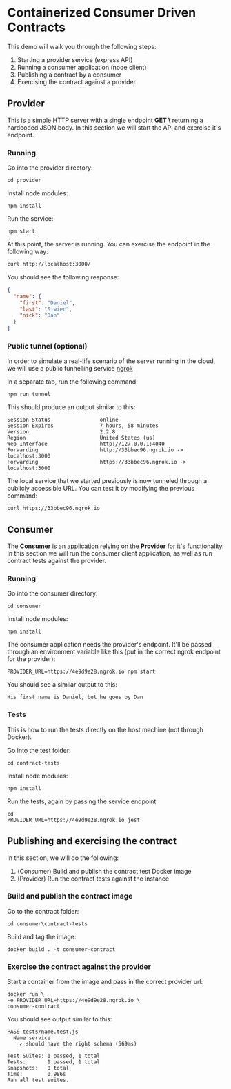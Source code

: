 # Containerized Consumer Driven Contracts

This demo will walk you through the following steps:

1. Starting a provider service (express API)
1. Running a consumer application (node client)
1. Publishing a contract by a consumer
1. Exercising the contract against a provider

## Provider

This is a simple HTTP server with a single endpoint **GET \\** returning a hardcoded JSON body. In this section we will start the API and exercise it's endpoint.

### Running

Go into the provider directory:

```shell
cd provider
```

Install node modules:

```shell
npm install
```

Run the service:

```shell
npm start
```

At this point, the server is running. You can exercise the endpoint in the following way:

```bash
curl http://localhost:3000/
```

You should see the following response:

```json
{
  "name": {
    "first": "Daniel",
    "last": "Siwiec",
    "nick": "Dan"
  }
}
```


### Public tunnel (optional)
In order to simulate a real-life scenario of the server running in the cloud, we will use a public tunnelling service [ngrok](https://ngrok.com/)

In a separate tab, run the following command:

```shell
npm run tunnel
```

This should produce an output similar to this:

```shell
Session Status                online
Session Expires               7 hours, 58 minutes
Version                       2.2.8
Region                        United States (us)
Web Interface                 http://127.0.0.1:4040
Forwarding                    http://33bbec96.ngrok.io -> localhost:3000
Forwarding                    https://33bbec96.ngrok.io -> localhost:3000
```

The local service that we started previously is now tunneled through a publicly accessible URL. You can test it by modifying the previous command:

```shell
curl https://33bbec96.ngrok.io
```

## Consumer

The **Consumer** is an application relying on the **Provider** for it's functionality. In this section we will run the consumer client application, as well as run contract tests against the provider.

### Running

Go into the consumer directory:

```shell
cd consumer
```

Install node modules:
```shell
npm install
```

The consumer application needs the provider's endpoint. It'll be passed through an environment variable like this (put in the correct ngrok endpoint for the provider):

```shell
PROVIDER_URL=https://4e9d9e28.ngrok.io npm start
```

You should see a similar output to this:

```
His first name is Daniel, but he goes by Dan
```

### Tests
This is how to run the tests directly on the host machine (not through Docker).

Go into the test folder:

```shell
cd contract-tests
```

Install node modules:
```shell
npm install
```

Run the tests, again by passing the service endpoint
```
cd 
PROVIDER_URL=https://4e9d9e28.ngrok.io jest
```


## Publishing and exercising the contract
In this section, we will do the following:

1. (Consumer) Build and publish the contract test Docker image
1. (Provider) Run the contract tests against the instance

### Build and publish the contract image

Go to the contract folder:

```shell
cd consumer\contract-tests
```

Build and tag the image:

```shell
docker build . -t consumer-contract
```

### Exercise the contract against the provider

Start a container from the image and pass in the correct provider url:

```shell
docker run \
-e PROVIDER_URL=https://4e9d9e28.ngrok.io \
consumer-contract
```

You should see output similar to this:

```shell
PASS tests/name.test.js
  Name service
    ✓ should have the right schema (569ms)

Test Suites: 1 passed, 1 total
Tests:       1 passed, 1 total
Snapshots:   0 total
Time:        0.986s
Ran all test suites.
```